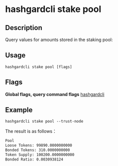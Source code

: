 # hashgardcli stake pool

## Description

Query values for amounts stored in the staking pool:

## Usage

```shell
hashgardcli stake pool [flags]
```

## Flags

**Global flags, query command flags** [hashgardcli](../README.md)

## Example


```shell
hashgardcli stake pool --trust-node
```

The result is as follows：

```txt
Pool
Loose Tokens: 99890.0000000000
Bonded Tokens: 310.0000000000
Token Supply: 100200.0000000000
Bonded Ratio: 0.0030938124
```
